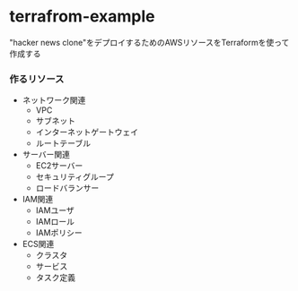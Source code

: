 # terrafrom-example

"hacker news clone"をデプロイするためのAWSリソースをTerraformを使って作成する

### 作るリソース
- ネットワーク関連
  - VPC
  - サブネット
  - インターネットゲートウェイ
  - ルートテーブル
- サーバー関連
  - EC2サーバー
  - セキュリティグループ
  - ロードバランサー
- IAM関連
  - IAMユーザ
  - IAMロール
  - IAMポリシー
- ECS関連
  - クラスタ
  - サービス
  - タスク定義